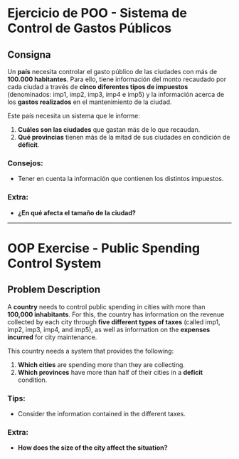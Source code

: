 # Ejercicio de POO - Sistema de Control de Gastos Públicos

## Consigna

Un **país** necesita controlar el gasto público de las ciudades con más de **100.000 habitantes**. Para ello, tiene información del monto recaudado por cada ciudad a través de **cinco diferentes tipos de impuestos** (denominados: imp1, imp2, imp3, imp4 e imp5) y la información acerca de los **gastos realizados** en el mantenimiento de la ciudad.

Este país necesita un sistema que le informe:

1. **Cuáles son las ciudades** que gastan más de lo que recaudan.
2. **Qué provincias** tienen más de la mitad de sus ciudades en condición de **déficit**.

### Consejos:
- Tener en cuenta la información que contienen los distintos impuestos.

### Extra:
- **¿En qué afecta el tamaño de la ciudad?**
--------------------------------------------------------------------------------------------------------------------------
# OOP Exercise - Public Spending Control System

## Problem Description

A **country** needs to control public spending in cities with more than **100,000 inhabitants**. For this, the country has information on the revenue collected by each city through **five different types of taxes** (called imp1, imp2, imp3, imp4, and imp5), as well as information on the **expenses incurred** for city maintenance.

This country needs a system that provides the following:

1. **Which cities** are spending more than they are collecting.
2. **Which provinces** have more than half of their cities in a **deficit** condition.

### Tips:
- Consider the information contained in the different taxes.

### Extra:
- **How does the size of the city affect the situation?**
